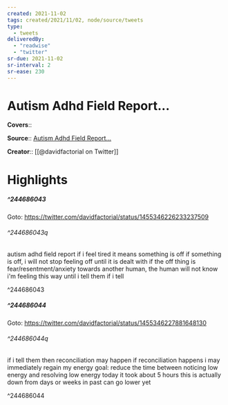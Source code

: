 ```yaml
---
created: 2021-11-02
tags: created/2021/11/02, node/source/tweets
type: 
  - tweets
deliveredBy: 
  - "readwise"
  - "twitter"
sr-due: 2021-11-02
sr-interval: 2
sr-ease: 230
---
```

# Autism Adhd Field Report...

**Covers**:: 

**Source**:: [Autism Adhd Field Report...](https://twitter.com/davidfactorial/status/1455346226233237509)

**Creator**:: [[@davidfactorial on Twitter]]

# Highlights
##### ^244686043


Goto: https://twitter.com/davidfactorial/status/1455346226233237509  

###### ^244686043q

autism adhd field report
if i feel tired it means something is off
if something is off, i will not stop feeling off until it is dealt with
if the off thing is fear/resentment/anxiety towards another human, the human will not know i'm feeling this way until i tell them
if i tell 

^244686043

##### ^244686044


Goto: https://twitter.com/davidfactorial/status/1455346227881648130  

###### ^244686044q

if i tell them then reconciliation may happen
if reconciliation happens i may immediately regain my energy
goal: reduce the time between noticing low energy and resolving low energy
today it took about 5 hours
this is actually down from days or weeks in past
can go lower yet 

^244686044

